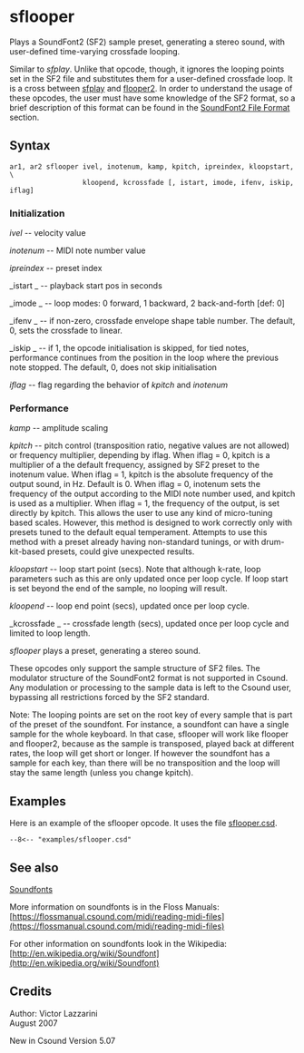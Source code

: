 <!--
id:sflooper
category:Signal Generators:Sample Playback
-->
# sflooper
Plays a SoundFont2 (SF2) sample preset, generating a stereo sound, with user-defined
time-varying crossfade looping.

Similar to _sfplay_. Unlike that opcode, though, it ignores the looping points set in the SF2 file and substitutes them for a user-defined crossfade loop. It is a cross between [sfplay](../../opcodes/sfplay) and [flooper2](../../opcodes/flooper2). In order to understand the usage of these opcodes, the user must have some knowledge of the SF2  format, so a brief description of this format can be found in the [SoundFont2 File Format](../../siggen/sample) section.

## Syntax
``` csound-orc
ar1, ar2 sflooper ivel, inotenum, kamp, kpitch, ipreindex, kloopstart, \
                  kloopend, kcrossfade [, istart, imode, ifenv, iskip, iflag]
```

### Initialization

_ivel_ -- velocity value

_inotenum_ -- MIDI note number value

_ipreindex_ -- preset index

_istart _ -- playback start pos in seconds

_imode _ -- loop modes: 0 forward, 1 backward, 2 back-and-forth [def: 0]

_ifenv _ -- if non-zero, crossfade envelope shape table number. The default, 0, sets the crossfade to linear.

_iskip _ -- if 1, the opcode initialisation is skipped, for tied notes, performance continues from the position in the loop where the previous note stopped. The default, 0, does not skip initialisation

_iflag_ -- flag regarding the behavior of _kpitch_ and _inotenum_

### Performance

_kamp_ -- amplitude scaling

_kpitch_ -- pitch control (transposition ratio, negative values are not allowed) or frequency multiplier, depending by iflag. When iflag = 0, kpitch is a multiplier of a the default frequency, assigned by SF2 preset to the inotenum value. When iflag = 1, kpitch is the absolute frequency of the output sound, in Hz. Default is 0. When iflag = 0, inotenum sets the frequency of the output according to the MIDI note number used, and kpitch is used as a multiplier. When iflag = 1, the frequency of the output, is set directly by kpitch. This allows the user to use any kind of micro-tuning based scales. However, this method is designed to work correctly only with presets tuned to the default equal temperament. Attempts to use this method with a preset already having non-standard tunings, or with drum-kit-based presets, could give unexpected results.

_kloopstart_ -- loop start point (secs). Note that although k-rate, loop parameters such as this are only updated once per loop cycle. If loop start is set beyond the end of the sample, no looping will result.

_kloopend_ -- loop end point (secs), updated once per loop cycle.

_kcrossfade _ -- crossfade length (secs), updated once per loop cycle and limited to loop length.

_sflooper_ plays a preset, generating a stereo sound.

These opcodes only support the sample structure of SF2 files. The modulator structure of the SoundFont2 format is not supported in Csound. Any modulation or processing to the sample data is left to the Csound user, bypassing all restrictions forced by the SF2 standard.

Note: The looping points are set on the root key of every sample that is part of the preset of the soundfont. For instance, a soundfont can have a single sample for the whole keyboard. In that case, sflooper will work like flooper and flooper2, because as the sample is transposed, played back at different rates, the loop will get short or longer. If however the soundfont has a sample for each key, than there will be no transposition and the loop will stay the same length (unless you change kpitch).

## Examples

Here is an example of the sflooper opcode. It uses the file [sflooper.csd](../../examples/sflooper.csd).

``` csound-csd title="Example of the sflooper opcode." linenums="1"
--8<-- "examples/sflooper.csd"
```

## See also

[Soundfonts](../../siggen/sample)

More information on soundfonts is in the Floss Manuals: [https://flossmanual.csound.com/midi/reading-midi-files](https://flossmanual.csound.com/midi/reading-midi-files)

For other information on soundfonts look in the Wikipedia: [http://en.wikipedia.org/wiki/Soundfont](http://en.wikipedia.org/wiki/Soundfont)

## Credits

Author: Victor Lazzarini<br>
August 2007<br>

New in Csound Version 5.07
